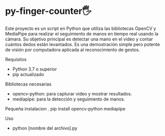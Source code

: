 # py-finger-counter🖐️

Este proyecto es un script en Python que utiliza las bibliotecas OpenCV y MediaPipe para realizar el seguimiento de manos en tiempo real usando la cámara. Su objetivo principal es detectar una mano en el video y contar cuántos dedos están levantados. Es una demostración simple pero potente de visión por computadora aplicada al reconocimiento de gestos.

Requisitos
- Python 3.7 o superior
- pip actualizado
  
Bibliotecas necesarias
- opencv-python: para capturar video y mostrar resultados.
- mediapipe: para la detección y seguimiento de manos.

Pequeña instalacion
. pip install opencv-python mediapipe

Uso
- python [nombre del archivo].py 

